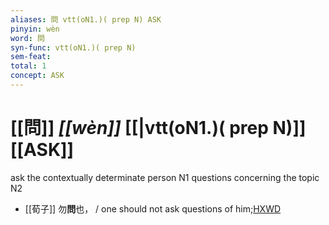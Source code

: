 ```yaml
---
aliases: 問 vtt(oN1.)( prep N) ASK
pinyin: wèn
word: 問
syn-func: vtt(oN1.)( prep N)
sem-feat: 
total: 1
concept: ASK 
---
```

# [[問]] *[[wèn]]*  [[|vtt(oN1.)( prep N)]] [[ASK]]
ask the contextually determinate person N1 questions concerning the topic N2
 - [[荀子]] 勿**問**也， / one should not ask questions of him;[HXWD](https://hxwd.org/textview.html?location=KR3a0002_tls_001-13a.5)